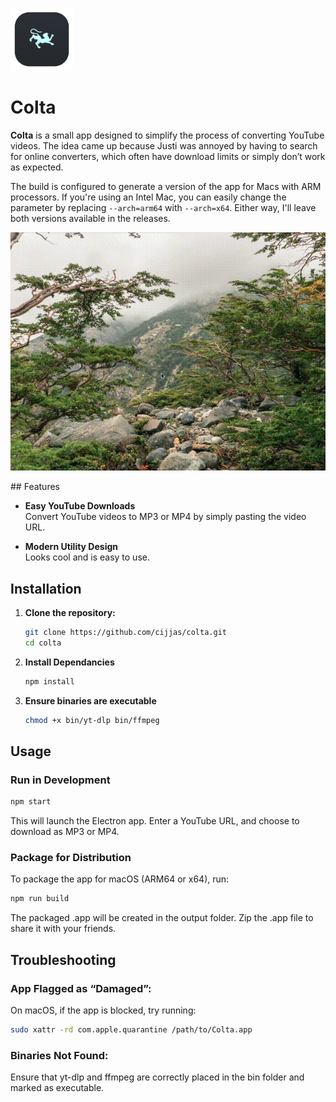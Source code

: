 <p align="left">
  <img src="/assets/icon.png" alt="Colta Logo" width="100">
</p>

# Colta

**Colta** is a small app designed to simplify the process of converting YouTube
videos. The idea came up because Justi was annoyed by having to search for
online converters, which often have download limits or simply don’t work as
expected.

The build is configured to generate a version of the app for Macs with ARM
processors. If you're using an Intel Mac, you can easily change the parameter by
replacing `--arch=arm64` with `--arch=x64`. Either way, I'll leave both versions
available in the releases.

<p align="center">
  <img src="/assets/demo.gif" alt="Colta Demo" width="600">
</p>
## Features

- **Easy YouTube Downloads**  
  Convert YouTube videos to MP3 or MP4 by simply pasting the video URL.

- **Modern Utility Design**  
  Looks cool and is easy to use.

## Installation

1. **Clone the repository:**

   ```bash
   git clone https://github.com/cijjas/colta.git
   cd colta
   ```

2. **Install Dependancies**

   ```bash
   npm install
   ```

3. **Ensure binaries are executable**

   ```bash
   chmod +x bin/yt-dlp bin/ffmpeg
   ```

## Usage

### **Run in Development**

```bash
npm start
```

This will launch the Electron app. Enter a YouTube URL, and choose to download
as MP3 or MP4.

### **Package for Distribution**

To package the app for macOS (ARM64 or x64), run:

```bash
npm run build
```

The packaged .app will be created in the output folder. Zip the .app file to
share it with your friends.

## Troubleshooting

### **App Flagged as “Damaged”:**

On macOS, if the app is blocked, try running:

```bash
sudo xattr -rd com.apple.quarantine /path/to/Colta.app
```

### **Binaries Not Found:**

Ensure that yt-dlp and ffmpeg are correctly placed in the bin folder and marked
as executable.
